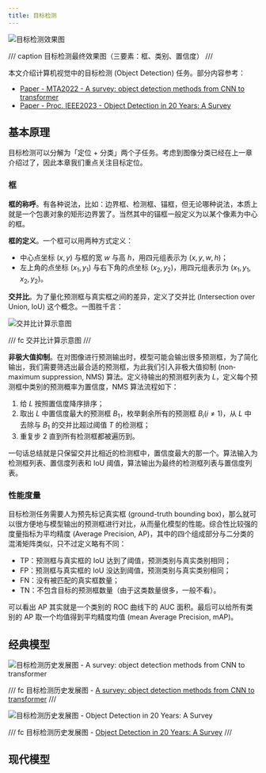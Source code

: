 ```yaml
---
title: 目标检测
---
```


![目标检测效果图](https://cdn.dwj601.cn/images/20250408101017350.png)

/// caption
目标检测最终效果图（三要素：框、类别、置信度）
///

本文介绍计算机视觉中的目标检测 (Object Detection) 任务。部分内容参考：

- [Paper - MTA2022 - A survey: object detection methods from CNN to transformer](https://link.springer.com/article/10.1007/s11042-022-13801-3)
- [Paper - Proc. IEEE2023 - Object Detection in 20 Years: A Survey](https://arxiv.org/pdf/1905.05055)

## 基本原理

目标检测可以分解为「定位 + 分类」两个子任务。考虑到图像分类已经在上一章介绍过了，因此本章我们重点关注目标定位。

### 框

**框的称呼**。有各种说法，比如：边界框、检测框、锚框，但无论哪种说法，本质上就是一个包裹对象的矩形边界罢了。当然其中的锚框一般定义为以某个像素为中心的框。

**框的定义**。一个框可以用两种方式定义：

- 中心点坐标 $(x,y)$ 与框的宽 $w$ 与高 $h$，用四元组表示为 $(x,y,w,h)$；
- 左上角的点坐标 $(x_1,y_1)$ 与右下角的点坐标 $(x_2,y_2)$，用四元组表示为 $(x_1,y_1,x_2,y_2)$。

**交并比**。为了量化预测框与真实框之间的差异，定义了交并比 (Intersection over Union, IoU) 这个概念。一图胜千言：

![交并比计算示意图](https://cdn.dwj601.cn/images/20250408102137628.png)

/// fc
交并比计算示意图
///

**非极大值抑制**。在对图像进行预测输出时，模型可能会输出很多预测框，为了简化输出，我们需要筛选出最合适的预测框，为此我们引入非极大值抑制 (non‐maximum suppression, NMS) 算法。定义待输出的预测框列表为 $L$，定义每个预测框中类别的预测概率为置信度，NMS 算法流程如下：

1. 给 $L$ 按照置信度降序排序；
2. 取出 $L$ 中置信度最大的预测框 $B_1$，枚举剩余所有的预测框 $B_i (i\neq 1)$，从 $L$ 中去除与 $B_1$ 的交并比超过阈值 $T$ 的检测框；
3. 重复步 $2$ 直到所有检测框都被遍历到。

一句话总结就是只保留交并比相近的检测框中，置信度最大的那一个。算法输入为检测框列表、置信度列表和 IoU 阈值，算法输出为最终的检测框列表与置信度列表。

### 性能度量

目标检测任务需要人为预先标记真实框 (ground-truth bounding box)，那么就可以很方便地与模型输出的预测框进行对比，从而量化模型的性能。综合性比较强的度量指标为平均精度 (Average Precision, AP)，其中的四个组成部分与二分类的混淆矩阵类似，只不过定义略有不同：

- TP：预测框与真实框的 IoU 达到了阈值，预测类别与真实类别相同；
- FP：预测框与真实框的 IoU 没达到阈值，预测类别与真实类别相同；
- FN：没有被匹配的真实框数量；
- TN：不包含目标的预测框数量（由于这类数量很多，一般不看）。

可以看出 AP 其实就是一个类别的 ROC 曲线下的 AUC 面积。最后可以给所有类别的 AP 取一个均值得到平均精度均值 (mean Average Precision, mAP)。

## 经典模型

![目标检测历史发展图 - [A survey: object detection methods from CNN to transformer](https://link.springer.com/article/10.1007/s11042-022-13801-3)](https://cdn.dwj601.cn/images/20250408113117212.png)

/// fc
目标检测历史发展图 - [A survey: object detection methods from CNN to transformer](https://link.springer.com/article/10.1007/s11042-022-13801-3)
///

![目标检测历史发展图 - [Object Detection in 20 Years: A Survey](https://arxiv.org/pdf/1905.05055)](https://cdn.dwj601.cn/images/20250408113211717.jpg)

/// fc
目标检测历史发展图 - [Object Detection in 20 Years: A Survey](https://arxiv.org/pdf/1905.05055)
///

## 现代模型
